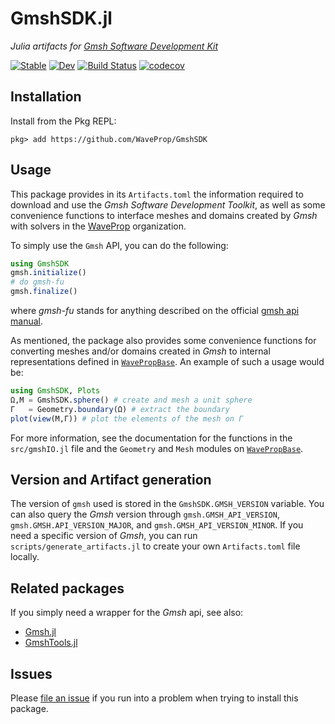 # GmshSDK.jl
*Julia artifacts for [Gmsh Software Development
Kit](https://gmsh.info/#Download)*

[![Stable](https://img.shields.io/badge/docs-stable-blue.svg)](https://WaveProp.github.io/GmshSDK/stable)
[![Dev](https://img.shields.io/badge/docs-dev-blue.svg)](https://WaveProp.github.io/GmshSDK/dev)
[![Build
Status](https://github.com/WaveProp/GmshSDK/workflows/CI/badge.svg)](https://github.com/WaveProp/GmshSDK/actions)
[![codecov](https://codecov.io/gh/WaveProp/GmshSDK/branch/main/graph/badge.svg?token=codJo03vp6)](https://codecov.io/gh/WaveProp/GmshSDK)


## Installation
Install from the Pkg REPL:
```
pkg> add https://github.com/WaveProp/GmshSDK
```

## Usage

This package provides in its `Artifacts.toml` the information required to
download and use the *Gmsh Software Development Toolkit*, as well as some
convenience functions to interface meshes and domains created by *Gmsh* with
solvers in the [WaveProp](https://github.com/WaveProp) organization.

To simply use the `Gmsh` API, you can do the following:

```julia
using GmshSDK
gmsh.initialize()
# do gmsh-fu
gmsh.finalize()
```
where *gmsh-fu* stands for anything described on the official [gmsh api
    manual](https://gmsh.info/doc/texinfo/gmsh.html#Gmsh-API).

As mentioned, the package also provides some convenience functions for
converting meshes and/or domains created in *Gmsh* to internal representations
defined in [`WavePropBase`](https://github.com/WaveProp/WavePropBase). An
example of such a usage would be:

```julia
using GmshSDK, Plots
Ω,M = GmshSDK.sphere() # create and mesh a unit sphere
Γ   = Geometry.boundary(Ω) # extract the boundary
plot(view(M,Γ)) # plot the elements of the mesh on Γ
```

For more information, see the documentation for the functions in the
`src/gmshIO.jl` file and the `Geometry` and `Mesh` modules on [`WavePropBase`](https://github.com/WaveProp/WavePropBase).


## Version and Artifact generation

The version of `gmsh` used is stored in the `GmshSDK.GMSH_VERSION` variable. You
can also query the *Gmsh* version through `gmsh.GMSH_API_VERSION`,
`gmsh.GMSH.API_VERSION_MAJOR`, and `gmsh.GMSH_API_VERSION_MINOR`. If you need a
specific version of *Gmsh*, you can run `scripts/generate_artifacts.jl` to
create your own `Artifacts.toml` file locally.

## Related packages

If you simply need a wrapper for the *Gmsh* api, see also:

- [Gmsh.jl](https://github.com/JuliaFEM/Gmsh.jl)
- [GmshTools.jl](https://github.com/shipengcheng1230/GmshTools.jl)


## Issues

Please [file an issue](https://github.com/WaveProp/GmshSDK/issues) if you run
into a problem when trying to install this package.


